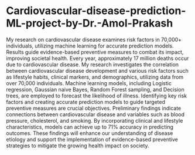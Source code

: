 # Cardiovascular-disease-prediction-ML-project-by-Dr.-Amol-Prakash
My research on cardiovascular disease examines risk factors in 70,000+ individuals, utilizing machine learning for accurate prediction models. Results guide evidence-based preventive measures to combat its impact, improving societal health.
Every year, approximately 17 million deaths occur due to cardiovascular disease. My research investigates the correlation between cardiovascular disease development and various risk factors such as lifestyle habits, clinical markers, and demographics, utilizing data from over 70,000 individuals. Machine learning models, including Logistic regression, Gaussian naive Bayes, Random Forest sampling, and Decision trees, are employed to forecast the likelihood of illness. Identifying key risk factors and creating accurate prediction models to guide targeted preventive measures are crucial objectives. Preliminary findings indicate connections between cardiovascular disease and variables such as blood pressure, cholesterol, and smoking. By incorporating clinical and lifestyle characteristics, models can achieve up to 71% accuracy in predicting outcomes. These findings will enhance our understanding of disease etiology and support the implementation of evidence-based preventive strategies to mitigate the growing health impact on society.
